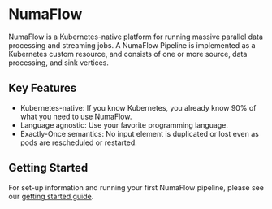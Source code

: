 # NumaFlow

NumaFlow is a Kubernetes-native platform for running massive parallel data processing and streaming jobs. A NumaFlow Pipeline is implemented as a Kubernetes custom resource, and consists of one or more source, data processing, and sink vertices.

## Key Features

- Kubernetes-native: If you know Kubernetes, you already know 90% of what you need to use NumaFlow.
- Language agnostic: Use your favorite programming language.
- Exactly-Once semantics: No input element is duplicated or lost even as pods are rescheduled or restarted.

## Getting Started

For set-up information and running your first NumaFlow pipeline, please see our [getting started guide](https://github.com/numaproj/numaflow/blob/main/docs/QUICK_START.md).

